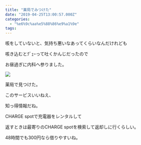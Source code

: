 ```yaml
---
title: "薬局でみつけた"
date: "2019-04-25T13:00:57.000Z"
categories: 
  - "%e6%9c%aa%e5%88%86%e9%a1%9e"
tags: 
---
```


咳をしていないと、気持ち悪いなあってくらいなんだけれども

咳き込むとｸﾞｪｰって吐くかんじだったので

お昼過ぎに内科へ参りました。

![](images/2019-04-25-13-50-162141905714958576749.jpg)

薬局で見つけた。

このサービスいいねえ、

知っ得情報だね。

CHARGE spotで充電器をレンタルして

返すときは最寄りのCHARGE spotを検索して返却しに行くらしい。

48時間でも300円なら借りやすいね。
